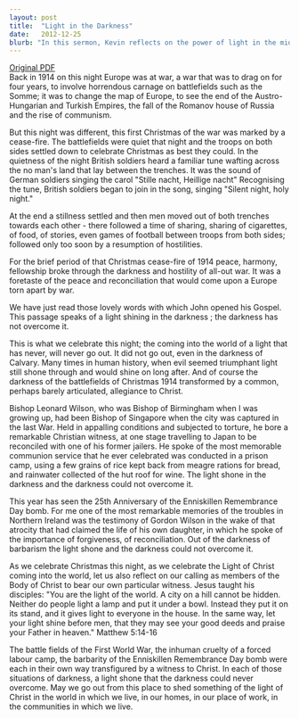```yaml
---
layout: post
title:  "Light in the Darkness"
date:   2012-12-25
blurb: "In this sermon, Kevin reflects on the power of light in the midst of darkness, drawing from historical events such as the Christmas cease-fire of 1914 during World War I, the testimony of Bishop Leonard Wilson during his imprisonment in Singapore, and the Enniskillen Remembrance Day bomb. He emphasizes the enduring light of Christ and the call for Christians to shine this light in their own lives."
---
```

[Original PDF](/assets/pdf/christmas2012.pdf)    
Back in 1914 on this night Europe was at war, a war that was to drag on for four years, to involve horrendous carnage on battlefields such as the Somme; it was to change the map of Europe, to see the end of the Austro-Hungarian and Turkish Empires, the fall of the Romanov house of Russia and the rise of communism.

But this night was different, this first Christmas of the war was marked by a cease-fire. The battlefields were quiet that night and the troops on both sides settled down to celebrate Christmas as best they could. In the quietness of the night British soldiers heard a familiar tune wafting across the no man's land that lay between the trenches. It was the sound of German soldiers singing the carol "Stille nacht, Heillige nacht" Recognising the tune, British soldiers began to join in the song, singing "Silent night, holy night."

At the end a stillness settled and then men moved out of both trenches towards each other - there followed a time of sharing, sharing of cigarettes, of food, of stories, even games of football between troops from both sides; followed only too soon by a resumption of hostilities.

For the brief period of that Christmas cease-fire of 1914 peace, harmony, fellowship broke through the darkness and hostility of all-out war. It was a foretaste of the peace and reconciliation that would come upon a Europe torn apart by war.

We have just read those lovely words with which John opened his Gospel. This passage speaks of a light shining in the darkness ; the darkness has not overcome it.

This is what we celebrate this night; the coming into the world of a light that has never, will never go out. It did not go out, even in the darkness of Calvary. Many times in human history, when evil seemed triumphant light still shone through and would shine on long after. And of course the darkness of the battlefields of Christmas 1914 transformed by a common, perhaps barely articulated, allegiance to Christ.

Bishop Leonard Wilson, who was Bishop of Birmingham when I was growing up, had been Bishop of Singapore when the city was captured in the last War. Held in appalling conditions and subjected to torture, he bore a remarkable Christian witness, at one stage travelling to Japan to be reconciled with one of his former jailers. He spoke of the most memorable communion service that he ever celebrated was conducted in a prison camp, using a few grains of rice kept back from meagre rations for bread, and rainwater collected of the hut roof for wine. The light shone in the darkness and the darkness could not overcome it.

This year has seen the 25th Anniversary of the Enniskillen Remembrance Day bomb. For me one of the most remarkable memories of the troubles in Northern Ireland was the testimony of Gordon Wilson in the wake of that atrocity that had claimed the life of his own daughter, in which he spoke of the importance of forgiveness, of reconciliation. Out of the darkness of barbarism the light shone and the darkness could not overcome it.

As we celebrate Christmas this night, as we celebrate the Light of Christ coming into the world, let us also reflect on our calling as members of the Body of Christ to bear our own particular witness. Jesus taught his disciples: "You are the light of the world. A city on a hill cannot be hidden. Neither do people light a lamp and put it under a bowl. Instead they put it on its stand, and it gives light to everyone in the house. In the same way, let your light shine before men, that they may see your good deeds and praise your Father in heaven." Matthew 5:14-16

The battle fields of the First World War, the inhuman cruelty of a forced labour camp, the barbarity of the Enniskillen Remembrance Day bomb were each in their own way transfigured by a witness to Christ. In each of those situations of darkness, a light shone that the darkness could never overcome. May we go out from this place to shed something of the light of Christ in the world in which we live, in our homes, in our place of work, in the communities in which we live.
